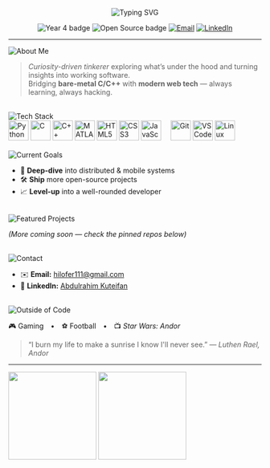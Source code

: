 <!-- Typing-effect banner -->
<p align="center">
  <img src="https://readme-typing-svg.herokuapp.com?font=Fira+Code&size=28&pause=1000&center=true&vCenter=true&width=750&lines=Hey+there!+I'm+Abdulrahim+Kuteifan+👋;Computer+Engineering+%E2%80%A2+Year+4;Master+Track:+Mobile+%26+Distributed+Systems" alt="Typing SVG"/>
</p>

<!-- Slim badges row -->
<p align="center">
  <img alt="Year 4 badge"  src="https://img.shields.io/badge/Year%204-Computer%20Engineering-1d9bf0?style=flat">
  <img alt="Open Source badge" src="https://img.shields.io/badge/Open%20Source-Friendly-34c759?style=flat">
  <a href="mailto:hilofer111@gmail.com"><img alt="Email" src="https://img.shields.io/badge/Email-hilofer111@gmail.com-ea4335?style=flat&logo=gmail&logoColor=white"></a>
  <a href="https://se.linkedin.com/in/abdulrahim-kuteifan-1045bb146"><img alt="LinkedIn" src="https://img.shields.io/badge/LinkedIn-Abdulrahim%20Kuteifan-0a66c2?style=flat&logo=linkedin&logoColor=white"></a>
</p>

---
<!-- ───── slim, one-shot typing banners (left-aligned) ───── -->

<section id="about-me" aria-labelledby="about-me-title">
  <img id="about-me-title"
       src="https://readme-typing-svg.demolab.com/?font=Fira+Code&size=28&duration=2000&pause=800&color=1ABC9C&center=false&vCenter=false&width=350&lines=About+Me&repeat=false"
       alt="About Me" />

  > *Curiosity-driven tinkerer* exploring what’s under the hood and turning insights into working software.<br>
  > Bridging **bare-metal C/C++** with **modern web tech** — always learning, always hacking.
</section>

<br>

<section id="tech-stack" aria-labelledby="tech-stack-title">
  <img id="tech-stack-title"
       src="https://readme-typing-svg.demolab.com/?font=Fira+Code&size=28&duration=2000&pause=800&color=F39C12&center=false&vCenter=false&width=350&lines=Tech+Stack&repeat=false"
       alt="Tech Stack" />

  <!-- ---------- LANGUAGES & TOOLS (inline icons) ---------- -->
  <div align="left">
    <img src="https://cdn.jsdelivr.net/gh/devicons/devicon/icons/python/python-original.svg"         alt="Python"     height="40"/>
    <img src="https://cdn.jsdelivr.net/gh/devicons/devicon/icons/c/c-original.svg"                   alt="C"          height="40"/>
    <img src="https://cdn.jsdelivr.net/gh/devicons/devicon/icons/cplusplus/cplusplus-original.svg"   alt="C++"        height="40"/>
    <img src="https://cdn.jsdelivr.net/gh/devicons/devicon/icons/matlab/matlab-original.svg"         alt="MATLAB"     height="40"/>
    <img src="https://cdn.jsdelivr.net/gh/devicons/devicon/icons/html5/html5-original.svg"           alt="HTML5"      height="40"/>
    <img src="https://cdn.jsdelivr.net/gh/devicons/devicon/icons/css3/css3-original.svg"             alt="CSS3"       height="40"/>
    <img src="https://cdn.jsdelivr.net/gh/devicons/devicon/icons/javascript/javascript-original.svg" alt="JavaScript" height="40"/>
    &nbsp;&nbsp;&nbsp;
    <img src="https://cdn.jsdelivr.net/gh/devicons/devicon/icons/git/git-original.svg"               alt="Git"        height="40"/>
    <img src="https://cdn.jsdelivr.net/gh/devicons/devicon/icons/vscode/vscode-original.svg"         alt="VS Code"    height="40"/>
    <img src="https://cdn.jsdelivr.net/gh/devicons/devicon/icons/linux/linux-original.svg"           alt="Linux"      height="40"/>
  </div>
</section>

<br>

<section id="current-goals" aria-labelledby="current-goals-title">
  <img id="current-goals-title"
       src="https://readme-typing-svg.demolab.com/?font=Fira+Code&size=28&duration=2000&pause=800&color=9B59B6&center=false&vCenter=false&width=350&lines=Current+Goals&repeat=false"
       alt="Current Goals" />

  - 🚀 **Deep-dive** into distributed & mobile systems  
  - 🛠️ **Ship** more open-source projects  
  - 📈 **Level-up** into a well-rounded developer
</section>

<br>

<section id="featured-projects" aria-labelledby="featured-projects-title">
  <img id="featured-projects-title"
       src="https://readme-typing-svg.demolab.com/?font=Fira+Code&size=28&duration=2000&pause=800&color=E67E22&center=false&vCenter=false&width=350&lines=Featured+Projects&repeat=false"
       alt="Featured Projects" />

  *(More coming soon — check the pinned repos below)*
</section>

<br>

<section id="contact" aria-labelledby="contact-title">
  <img id="contact-title"
       src="https://readme-typing-svg.demolab.com/?font=Fira+Code&size=28&duration=2000&pause=800&color=3498DB&center=false&vCenter=false&width=350&lines=Contact&repeat=false"
       alt="Contact" />

  - ✉️ **Email:** hilofer111@gmail.com  
  - 💼 **LinkedIn:** [Abdulrahim Kuteifan](https://se.linkedin.com/in/abdulrahim-kuteifan-1045bb146)
</section>

<br>

<section id="outside-of-code" aria-labelledby="outside-of-code-title">
  <img id="outside-of-code-title"
       src="https://readme-typing-svg.demolab.com/?font=Fira+Code&size=28&duration=2000&pause=800&color=2ECC71&center=false&vCenter=false&width=350&lines=Outside+of+Code&repeat=false"
       alt="Outside of Code" />

  🎮 Gaming • ⚽️ Football • 📺 *Star Wars: Andor*  

  > “I burn my life to make a sunrise I know I'll never see.” — *Luthen Rael, Andor*
</section>

---

<p>
  <img src="https://github-readme-stats.vercel.app/api?username=Rahim-Kut&theme=vue-dark&show_icons=true&hide_border=true&count_private=true" height="175" />
  <img src="https://github-readme-streak-stats.herokuapp.com?user=Rahim-Kut&theme=vue-dark&hide_border=true" height="175" />
</p>
